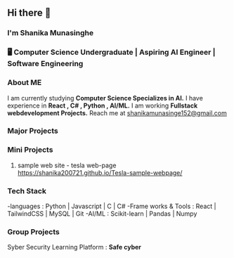 ## Hi there 👋
### I'm Shanika Munasinghe 

### 🖥 Computer Science Undergraduate | Aspiring AI Engineer  | Software Engineering 

### About ME
I am currently studying **Computer Science Specializes in AI.**
I have experience in **React , C# , Python , AI/ML.**
I am  working **Fullstack webdevelopment Projects.**
Reach me at shanikamunasinge152@gmail.com


### Major Projects 


### Mini Projects
1. sample web site - tesla web-page https://shanika200721.github.io/Tesla-sample-webpage/

### Tech Stack 
-languages : Python | Javascript | C | C#
-Frame works & Tools : React | TailwindCSS | MySQL | Git 
-AI/ML : Scikit-learn | Pandas |  Numpy 

### Group Projects 
Syber Security Learning Platform : **Safe cyber**


